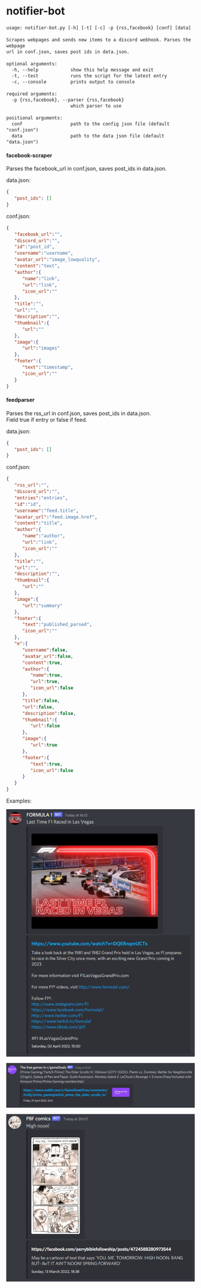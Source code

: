 # notifier-bot

```text
usage: notifier-bot.py [-h] [-t] [-c] -p {rss,facebook} [conf] [data]

Scrapes webpages and sends new items to a discord webhook. Parses the webpage
url in conf.json, saves post ids in data.json.

optional arguments:
  -h, --help            show this help message and exit
  -t, --test            runs the script for the latest entry
  -c, --console         prints output to console

required arguments:
  -p {rss,facebook}, --parser {rss,facebook}
                        which parser to use

positional arguments:
  conf                  path to the config json file (default "conf.json")
  data                  path to the data json file (default "data.json")
```

#### facebook-scraper
Parses the facebook_url in conf.json, saves post_ids in data.json.

data.json:
```json
{
   "post_ids": []
}
```

conf.json:
```json
{
   "facebook_url":"",
   "discord_url":"",
   "id":"post_id",
   "username":"username",
   "avatar_url":"image_lowquality",
   "content":"text",
   "author":{
      "name":"link",
      "url":"link",
      "icon_url":""
   },
   "title":"",
   "url":"",
   "description":"",
   "thumbnail":{
      "url":""
   },
   "image":{
      "url":"images"
   },
   "footer":{
      "text":"timestamp",
      "icon_url":""
   }
}
```

#### feedparser
Parses the rss_url in conf.json, saves post_ids in data.json. \
Field true if entry or false if feed.

data.json:
```json
{
   "post_ids": []
}
```

conf.json:
```json
{
   "rss_url":"",
   "discord_url":"",
   "entries":"entries",
   "id":"id",
   "username":"feed.title",
   "avatar_url":"feed.image.href",
   "content":"title",
   "author":{
      "name":"author",
      "url":"link",
      "icon_url":""
   },
   "title":"",
   "url":"",
   "description":"",
   "thumbnail":{
      "url":""
   },
   "image":{
      "url":"summary"
   },
   "footer":{
      "text":"published_parsed",
      "icon_url":""
   },
   "e":{
      "username":false,
      "avatar_url":false,
      "content":true,
      "author":{
         "name":true,
         "url":true,
         "icon_url":false
      },
      "title":false,
      "url":false,
      "description":false,
      "thumbnail":{
         "url":false
      },
      "image":{
         "url":true
      },
      "footer":{
         "text":true,
         "icon_url":false
      }
   }
}
```

Examples:

![](readme/ex1.jpg)

![](readme/ex2.jpg)

![](readme/ex3.jpg)
